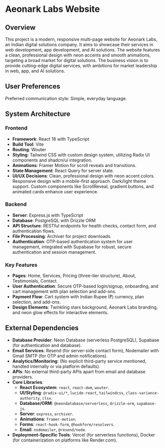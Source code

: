 # Aeonark Labs Website

## Overview
This project is a modern, responsive multi-page website for Aeonark Labs, an Indian digital solutions company. It aims to showcase their services in web development, app development, and AI solutions. The website features a clean, professional design with neon accents and smooth animations, targeting a broad market for digital solutions. The business vision is to provide cutting-edge digital services, with ambitions for market leadership in web, app, and AI solutions.

## User Preferences
Preferred communication style: Simple, everyday language.

## System Architecture

### Frontend
- **Framework**: React 18 with TypeScript
- **Build Tool**: Vite
- **Routing**: Wouter
- **Styling**: Tailwind CSS with custom design system, utilizing Radix UI components and shadcn/ui integration.
- **Animations**: Framer Motion for scroll reveals and transitions.
- **State Management**: React Query for server state.
- **UI/UX Decisions**: Clean, professional design with neon accent colors. Responsive design with a mobile-first approach. Dark/light theme support. Custom components like ScrollReveal, gradient buttons, and animated cards enhance user experience.

### Backend
- **Server**: Express.js with TypeScript
- **Database**: PostgreSQL with Drizzle ORM
- **API Structure**: RESTful endpoints for health checks, contact form, and authentication flows.
- **File Processing**: Archiver for project downloads.
- **Authentication**: OTP-based authentication system for user management, integrated with Supabase for robust, secure authentication and session management.

### Key Features
- **Pages**: Home, Services, Pricing (three-tier structure), About, Testimonials, Contact.
- **User Authentication**: Secure OTP-based login/signup, onboarding, and cart management with plan selection and add-ons.
- **Payment Flow**: Cart system with Indian Rupee (₹) currency, plan selection, and add-ons.
- **Design Elements**: Twinkling stars background, Aeonark Labs branding, and neon glow effects for interactive elements.

## External Dependencies

- **Database Provider**: Neon Database (serverless PostgreSQL), Supabase (for authentication and database).
- **Email Services**: Resend (for server-side contact form), Nodemailer with Gmail SMTP (for OTP and admin notifications).
- **Analytics/Monitoring**: (No explicit third-party service mentioned, handled internally or via platform defaults).
- **APIs**: No external third-party APIs apart from email and database providers.
- **Core Libraries**:
    - **React Ecosystem**: `react`, `react-dom`, `wouter`.
    - **UI/Styling**: `@radix-ui/*`, `lucide-react`, `tailwindcss`, `class-variance-authority`, `clsx`.
    - **Database/ORM**: `@neondatabase/serverless`, `drizzle-orm`, `supabase-js`.
    - **Server**: `express`, `archiver`.
    - **Animations**: `framer-motion`.
    - **Forms**: `react-hook-form`, `@hookform/resolvers`.
    - **Email**: `nodemailer`, `@resend/node`.
- **Deployment-Specific Tools**: Vercel (for serverless functions), Docker (for containerization on platforms like Render.com).
